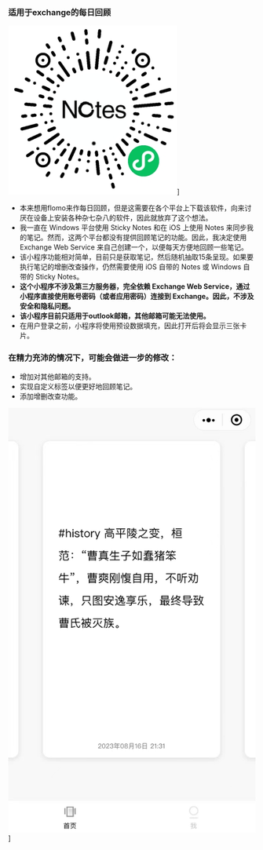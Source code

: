 ### 适用于exchange的每日回顾

![img](static/qr_code.jpg)]
- 本来想用flomo来作每日回顾，但是这需要在各个平台上下载该软件，向来讨厌在设备上安装各种杂七杂八的软件，因此就放弃了这个想法。
- 我一直在 Windows 平台使用 Sticky Notes 和在 iOS 上使用 Notes 来同步我的笔记。然而，这两个平台都没有提供回顾笔记的功能。因此，我决定使用 Exchange Web Service 来自己创建一个，以便每天方便地回顾一些笔记。
- 该小程序功能相对简单，目前只是获取笔记，然后随机抽取15条呈现。如果要执行笔记的增删改查操作，仍然需要使用 iOS 自带的 Notes 或 Windows 自带的 Sticky Notes。
- **这个小程序不涉及第三方服务器，完全依赖 Exchange Web Service，通过小程序直接使用账号密码（或者应用密码）连接到 Exchange。因此，不涉及安全和隐私问题。**
- **该小程序目前只适用于outlook邮箱，其他邮箱可能无法使用。**
- 在用户登录之前，小程序将使用预设数据填充，因此打开后将会显示三张卡片。

### 在精力充沛的情况下，可能会做进一步的修改：
- 增加对其他邮箱的支持。
- 实现自定义标签以便更好地回顾笔记。
- 添加增删改查功能。

![img](static/screenshot.jpg)]


